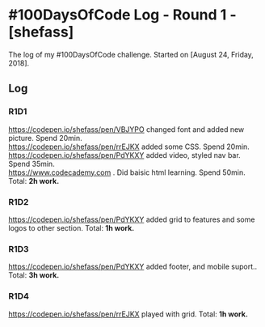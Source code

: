 # #100DaysOfCode Log - Round 1 - [shefass]

The log of my #100DaysOfCode challenge. Started on [August 24, Friday, 2018].

## Log

### R1D1 
https://codepen.io/shefass/pen/VBJYPO changed font and added new picture. Spend 20min.<br>
https://codepen.io/shefass/pen/rrEJKX added some CSS. Spend 20min.<br>
https://codepen.io/shefass/pen/PdYKXY added video, styled nav bar. Spend 35min.<br>
https://www.codecademy.com . Did baisic html learning. Spend 50min.<br> 
Total: <strong>2h work.</strong>

### R1D2
https://codepen.io/shefass/pen/PdYKXY added grid to features and some logos to other section.
Total: <strong>1h work.</strong>

### R1D3
https://codepen.io/shefass/pen/PdYKXY added footer, and mobile suport..
Total: <strong>3h work.</strong>

### R1D4
https://codepen.io/shefass/pen/rrEJKX played with grid.
Total: <strong>1h work.</strong>
